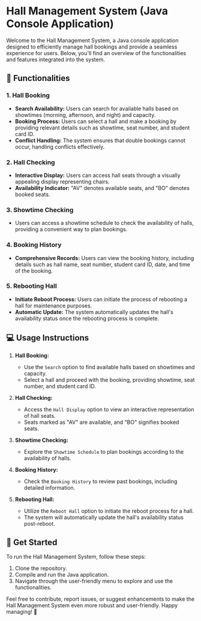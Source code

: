 # Hall Management System (Java Console Application)

Welcome to the Hall Management System, a Java console application designed to efficiently manage hall bookings and provide a seamless experience for users. Below, you'll find an overview of the functionalities and features integrated into the system.

## 🎯 Functionalities

### 1. Hall Booking
- **Search Availability:** Users can search for available halls based on showtimes (morning, afternoon, and night) and capacity.
- **Booking Process:** Users can select a hall and make a booking by providing relevant details such as showtime, seat number, and student card ID.
- **Conflict Handling:** The system ensures that double bookings cannot occur, handling conflicts effectively.

### 2. Hall Checking
- **Interactive Display:** Users can access hall seats through a visually appealing display representing chairs.
- **Availability Indicator:** "AV" denotes available seats, and "BO" denotes booked seats.

### 3. Showtime Checking
- Users can access a showtime schedule to check the availability of halls, providing a convenient way to plan bookings.

### 4. Booking History
- **Comprehensive Records:** Users can view the booking history, including details such as hall name, seat number, student card ID, date, and time of the booking.

### 5. Rebooting Hall
- **Initiate Reboot Process:** Users can initiate the process of rebooting a hall for maintenance purposes.
- **Automatic Update:** The system automatically updates the hall's availability status once the rebooting process is complete.

## 💻 Usage Instructions

1. **Hall Booking:**
   - Use the `Search` option to find available halls based on showtimes and capacity.
   - Select a hall and proceed with the booking, providing showtime, seat number, and student card ID.

2. **Hall Checking:**
   - Access the `Hall Display` option to view an interactive representation of hall seats.
   - Seats marked as "AV" are available, and "BO" signifies booked seats.

3. **Showtime Checking:**
   - Explore the `Showtime Schedule` to plan bookings according to the availability of halls.

4. **Booking History:**
   - Check the `Booking History` to review past bookings, including detailed information.

5. **Rebooting Hall:**
   - Utilize the `Reboot Hall` option to initiate the reboot process for a hall.
   - The system will automatically update the hall's availability status post-reboot.

## 🚀 Get Started

To run the Hall Management System, follow these steps:
1. Clone the repository.
2. Compile and run the Java application.
3. Navigate through the user-friendly menu to explore and use the functionalities.

Feel free to contribute, report issues, or suggest enhancements to make the Hall Management System even more robust and user-friendly. Happy managing! 🎉
